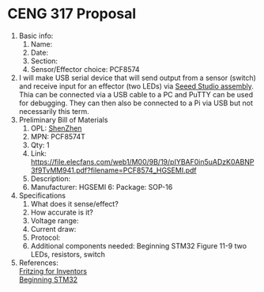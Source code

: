 # CENG 317 Proposal
1. Basic info:
    1. Name: 
	2. Date: 
	3. Section:
	4. Sensor/Effector choice: PCF8574
2. I will make USB serial device that will send output from a sensor (switch) and receive input for an effector (two LEDs) via [Seeed Studio assembly](https://www.seeedstudio.com/fusion_pcb.html). Thia can be connected via a USB cable to a PC and PuTTY can be used for debugging. They can then also be connected to a Pi via USB but not necessarily this term. 
3. Preliminary Bill of Materials
    1. OPL: [ShenZhen](https://www.seeedstudio.com/opl.html)
    2. MPN: PCF8574T
	3. Qty: 1
	3. Link: https://file.elecfans.com/web1/M00/9B/19/pIYBAF0in5uADzK0ABNP3f9TvMM941.pdf?filename=PCF8574_HGSEMI.pdf
    4. Description:	
	5. Manufacturer: HGSEMI
	6: Package: SOP-16
4. Specifications
    1. What does it sense/effect?
	2. How accurate is it?
    3. Voltage range:
	4. Current draw:
	5. Protocol:
	6. Additional components needed: Beginning STM32 Figure 11-9 two LEDs, resistors, switch
5. References:    
[Fritzing for Inventors](https://learning-oreilly-com.ezproxy.humber.ca/library/view/fritzing-for-inventors/9780071844642/ch01.html#ch01)    
[Beginning STM32](https://learning-oreilly-com.ezproxy.humber.ca/library/view/beginning-stm32-developing/9781484236246/html/465982_1_En_1_Chapter.xhtml)